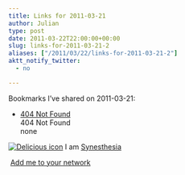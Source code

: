 ```yaml
---
title: Links for 2011-03-21
author: Julian
type: post
date: 2011-03-22T22:00:00+00:00
slug: links-for-2011-03-21-2 
aliases: ["/2011/03/22/links-for-2011-03-21-2"]
aktt_notify_twitter:
  - no

---
```

Bookmarks I&#8217;ve shared on 2011-03-21:

  * [404 Not Found][1]  
    404 Not Found  
    none

<p class="deliciouslink">
  <a href="https://del.icio.us/synesthesia" title="See all my bookmarks on del.icio.us"><img src="https://www.synesthesia.co.uk/images/deliciousicon.jpg" alt="Delicious icon" /></a>&nbsp;I am <a href="https://del.icio.us/synesthesia" title="See all my bookmarks on del.icio.us">Synesthesia</a>
</p>

<p class="deliciouslink">
  <a href="https://del.icio.us/network?add=synesthesia" title="Add me to your del.icio.us network"><img src="https://www.synesthesia.co.uk/images/add.gif" alt="" /></a>&nbsp;<a href="https://del.icio.us/network?add=synesthesia" title="Add me to your del.icio.us network">Add me to your network</a>
</p>

 [1]: https://feeds.delicious.com/v2/rss/synesthesia